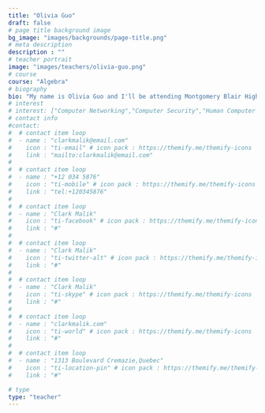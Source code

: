 ```yaml
---
title: "Olivia Guo"
draft: false
# page title background image
bg_image: "images/backgrounds/page-title.png"
# meta description
description : ""
# teacher portrait
image: "images/teachers/olivia-guo.png"
# course
course: "Algebra"
# biography
bio: "My name is Olivia Guo and I'll be attending Montgomery Blair High School this fall. I've qualified for AIME since 7th grade. I've had experience teaching elementary schoolers through MOEMS. I'm excited to teach this class!"
# interest
# interest: ["Computer Networking","Computer Security","Human Computer Interfacing"]
# contact info
#contact:
#  # contact item loop
#  - name : "clarkmalik@email.com"
#    icon : "ti-email" # icon pack : https://themify.me/themify-icons
#    link : "mailto:clarkmalik@email.com"
#
#  # contact item loop
#  - name : "+12 034 5876"
#    icon : "ti-mobile" # icon pack : https://themify.me/themify-icons
#    link : "tel:+120345876"
#
#  # contact item loop
#  - name : "Clark Malik"
#    icon : "ti-facebook" # icon pack : https://themify.me/themify-icons
#    link : "#"
#
#  # contact item loop
#  - name : "Clark Malik"
#    icon : "ti-twitter-alt" # icon pack : https://themify.me/themify-icons
#    link : "#"
#
#  # contact item loop
#  - name : "Clark Malik"
#    icon : "ti-skype" # icon pack : https://themify.me/themify-icons
#    link : "#"
#
#  # contact item loop
#  - name : "clarkmalik.com"
#    icon : "ti-world" # icon pack : https://themify.me/themify-icons
#    link : "#"
#
#  # contact item loop
#  - name : "1313 Boulevard Cremazie,Quebec"
#    icon : "ti-location-pin" # icon pack : https://themify.me/themify-icons
#    link : "#"

# type
type: "teacher"
---
```




